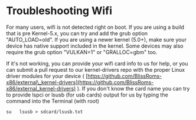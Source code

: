 # Troubleshooting Wifi

For many users, wifi is not detected right on boot. If you are using a build that is pre Kernel-5.x, you can try and add the grub option "AUTO\_LOAD=old". If you are using a newer kernel \(5.0+\), make sure your device has native support included in the kernel. Some devices may also require the grub option "VULKAN=1" or "GRALLOC=gbm" too.

If it's not working, you can provide your wifi card info to us for help, or you can submit a pull request to our kernel-drivers repo with the proper Linux driver modules for your device \( [https://github.com/BlissRoms-x86/external\_kernel-drivers](https://github.com/BlissRoms-x86/external_kernel-drivers) \). If you don't know the card name you can try to provide lspci or lsusb \(for usb cards\) output for us by typing the command into the Terminal \(with root\)

`su  
lsusb > sdcard/lsusb.txt`

